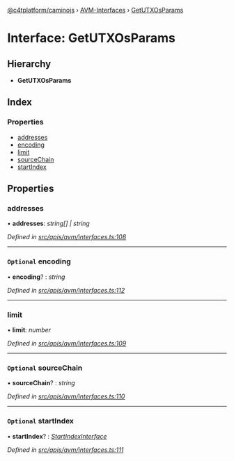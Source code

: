 [@c4tplatform/caminojs](../api.md) › [AVM-Interfaces](../modules/avm_interfaces.md) › [GetUTXOsParams](avm_interfaces.getutxosparams.md)

# Interface: GetUTXOsParams

## Hierarchy

* **GetUTXOsParams**

## Index

### Properties

* [addresses](avm_interfaces.getutxosparams.md#addresses)
* [encoding](avm_interfaces.getutxosparams.md#optional-encoding)
* [limit](avm_interfaces.getutxosparams.md#limit)
* [sourceChain](avm_interfaces.getutxosparams.md#optional-sourcechain)
* [startIndex](avm_interfaces.getutxosparams.md#optional-startindex)

## Properties

###  addresses

• **addresses**: *string[] | string*

*Defined in [src/apis/avm/interfaces.ts:108](https://github.com/chain4travel/caminojs/blob/8077d740/src/apis/avm/interfaces.ts#L108)*

___

### `Optional` encoding

• **encoding**? : *string*

*Defined in [src/apis/avm/interfaces.ts:112](https://github.com/chain4travel/caminojs/blob/8077d740/src/apis/avm/interfaces.ts#L112)*

___

###  limit

• **limit**: *number*

*Defined in [src/apis/avm/interfaces.ts:109](https://github.com/chain4travel/caminojs/blob/8077d740/src/apis/avm/interfaces.ts#L109)*

___

### `Optional` sourceChain

• **sourceChain**? : *string*

*Defined in [src/apis/avm/interfaces.ts:110](https://github.com/chain4travel/caminojs/blob/8077d740/src/apis/avm/interfaces.ts#L110)*

___

### `Optional` startIndex

• **startIndex**? : *[StartIndexInterface](avm_interfaces.startindexinterface.md)*

*Defined in [src/apis/avm/interfaces.ts:111](https://github.com/chain4travel/caminojs/blob/8077d740/src/apis/avm/interfaces.ts#L111)*
